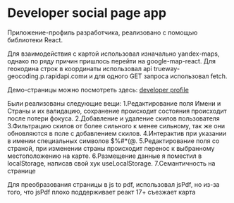 # Developer social page app

Приложение-профиль разработчика, реализовано с помощью библиотеки React.

Для взаимодействия с картой использовал изначально yandex-maps, однако по ряду причин
пришлось перейти на google-map-react.
Для геокодина строк в координаты использовал api trueway-geocoding.p.rapidapi.comи и для
одного GET запроса использовал fetch.

Демо-страницы можно посмотреть здесь:
[developer profile](http://example.comhttps://developer-profile-1yk23nmwe-ireull.vercel.app)

 Были реализованы следующие вещи:
  1.Редактирование поля Имени и Страны и их валидацию, сохранение происходит состояния происходит
  после потери фокуса.
  2.Добавление и удаление скилов пользователя
  3.Фильтрацию скилов от более сильного к менее сильному, так же они обновляются в поле
  с добавлением скилов.
  4.Интерактив при указании в имении специальных символов $%#\*(@.
  5.Редактирование поля со страной, при изменении страны происходит перенос
  к выбранному местоположению на карте.
  6.Размещение данные я поместил в localStorage, написав свой хук useLocalStorage.
  7.Семантичность на странице

Для преобразования страницы в js to pdf, использовал jsPdf, но из-за того, что jsPdf плохо поддерживает реакт 17+ съезжает карта
